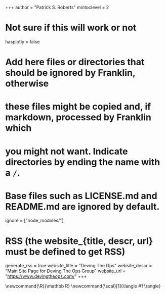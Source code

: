 <!--
Add here global page variables to use throughout your website.
-->
+++
author = "Patrick S. Roberts"
mintoclevel = 2

# Not sure if this will work or not
hasplotly = false


# Add here files or directories that should be ignored by Franklin, otherwise
# these files might be copied and, if markdown, processed by Franklin which
# you might not want. Indicate directories by ending the name with a `/`.
# Base files such as LICENSE.md and README.md are ignored by default.
ignore = ["node_modules/"]

# RSS (the website_{title, descr, url} must be defined to get RSS)
generate_rss = true
website_title = "Deving The Ops"
website_descr = "Main Site Page for Deving The Ops Group"
website_url   = "https://www.devingtheops.com/"
+++

<!--
Add here global latex commands to use throughout your pages.
-->
\newcommand{\R}{\mathbb R}
\newcommand{\scal}[1]{\langle #1 \rangle}
